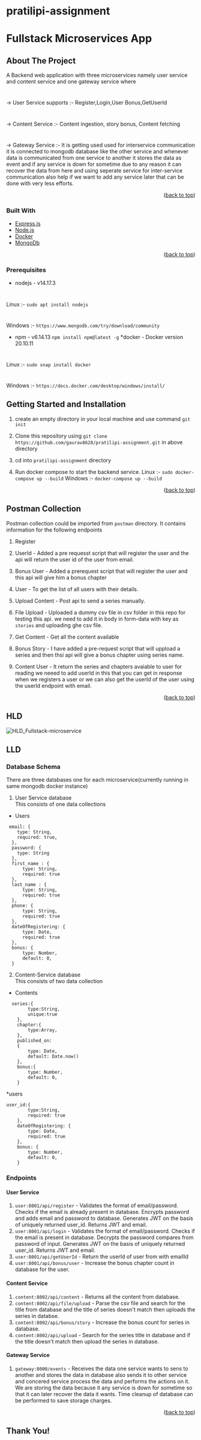 # pratilipi-assignment

# Fullstack Microservices App

<!-- ABOUT THE PROJECT -->
## About The Project
A  Backend web application with three microservices namely user service and content service and one gateway service where 
#
  -> User Service supports :- Register,Login,User Bonus,GetUserId
#
  -> Content Service :- Content ingestion, story bonus, Content fetching
#
  -> Gateway Service :- It is getting used used for interservice communication it is connected to mongodb database like the other service and   whenever data is communicated from one service to another it stores the data as event and if any service is down for sometime due to any reason it can recover the data from here and using seperate service for inter-service communication also help if we want to add any service later that can be done with very less efforts.

<p align="right">(<a href="#top">back to top</a>)</p>


### Built With

* [Express.js](https://expressjs.com/)
* [Node.js](https://nodejs.dev/)
* [Docker](https://docker.com)
* [MongoDb](https://www.mongodb.com/)

<p align="right">(<a href="#top">back to top</a>)</p>


### Prerequisites

* nodejs - v14.17.3
#
  Linux :- ```sudo apt install nodejs```
#
  Windows :- ```https://www.mongodb.com/try/download/community```
* npm - v6.14.13
  ```npm install npm@latest -g```
*docker - Docker version 20.10.11
#
  Linux :- ```sudo snap install docker```
#
  Windows :- ```https://docs.docker.com/desktop/windows/install/```



<!-- GETTING STARTED -->
## Getting Started and Installation

1. create an empty directory in your local machine and use command `git init`

2. Clone this repository using `git clone https://github.com/gaurav8628/pratilipi-assignment.git` in above directory

3. cd into `pratilipi-assignment` directory

4. Run docker compose to start the backend service.
  Linux :- ```sudo docker-compose up --build```
  Windows :- ```docker-compose up --build```



<p align="right">(<a href="#top">back to top</a>)</p>


<!-- ROADMAP -->
## Postman Collection

Postman collection could be imported from `postman` directory.
It contains information for the following endpoints
1. Register 
2. UserId - Added a pre requesst script that will register the user and the api will return the user id of the user from email.
3. Bonus User - Added a prerequest script that will register the user and this api will give him a bonus chapter
4. User - To get the list of all users with their details.

5. Upload Content - Post api to send a series manually.
6. File Upload - Uploaded a dummy csv file in csv folder in this repo for testing this api. we need to add it in  body in form-data with key as  `stories` and uploading ghe csv file.  
7. Get Content - Get all the content available
8. Bonus Story - I have added a pre-request script that will uppload a series and then thsi api will give a bonus chapter using series name.
9. Content User - It return the series and chapters avaiable to user for reading we neeed to add userId in this that you can get in response when we registers a user or we can also get the userId of the user using the userId endpoint with email.

<p align="right">(<a href="#top">back to top</a>)</p>

## HLD
![HLD_Fullstack-microservice](https://github.com/gaurav8628/pratilipi-assignment/blob/main/images/hld_microservices.png) 

## LLD 
### Database Schema
There are three databases one for each microservice(currently running in same mongodb docker instance)
1. User Service database   
This consists of one data collections 
* Users 
```
 email: {
    type: String,
    required: true,
  },
  password: { 
    type: String 
  },
  first_name : {
      type: String, 
      required: true
  },
  last_name : {
      type: String, 
      required: true
  },
  phone: {
      type: String,
      required: true
  },
  dateOfRegistering: {
      type: Date,
      required: true
  },
  bonus: {
      type: Number,
      default: 0,
  }
```


2. Content-Service database   
This consists of two data collection
* Contents 
```
  series:{
        type:String,
        unique:true
    },
    chapter:{
        type:Array,
    },
    published_on:
    {
        type: Date,
        default: Date.now()
    },
    bonus:{
        type: Number,
        default: 0,
    }
```
*users
```
user_id:{
        type:String,
        required: true
    },
    dateOfRegistering: {
        type: Date,
        required: true
    },
    bonus: {
        type: Number,
        default: 0,
    }

```
### Endpoints
#### User Service
1. `user:8001/api/register` - Validates the format of email/password. Checks if the email is already present in database. Encrypts password and adds email and password to database. Generates JWT on the basis of uniquely returned user_id. Returns JWT and email.
2. `user:8001/api/login` - Validates the format of email/password. Checks if the email is present in database. Decrypts the password compares from password of input. Generates JWT on the basis of uniquely returned user_id. Returns JWT and email.
3. `user:8001/api/getUserId` - Return the userId of user from with emailId
4. `user:8001/api/bonus/user` - Increase the bonus chapter count in database for the user.
#### Content Service
1. `content:8002/api/content` - Returns all the content from database.
2. `content:8002/api/file/upload` - Parse the csv file and search for the title from database and the title of series doesn't match then uploads the series in databse.
3. `content:8002/api/bonus/story` - Increase the bonus count for series in database.
4. `content:8002/api/upload` - Search for the series title in database and if the title doesn't match then upload the series in database.
#### Gateway Service
1. `gateway:8000/events` - Receives the data one service wants to sens to another and stores the data in database also sends it to other service and concered service process the data and performs the actions on it. We are storing the data because it any service is down for sometime so that it can later recover the data it wants. Time cleanup of database can be performed to save storage charges.
<p align="right">(<a href="#top">back to top</a>)</p>

## Thank You!

